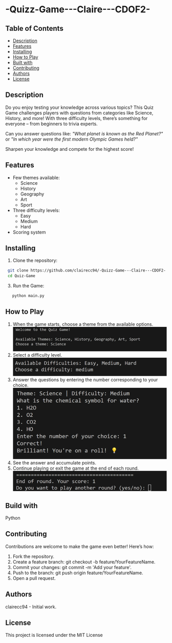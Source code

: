 # -Quizz-Game---Claire---CDOF2-

## Table of Contents
- [Description](#description)
- [Features](#features)
- [Installing](#installing)
- [How to Play](#how-to-play)
- [Built with](#built-with)
- [Contributing](#contributing)
- [Authors](#authors)
- [License](#license)

## Description
Do you enjoy testing your knowledge across various topics? This Quiz Game challenges players with questions from categories like Science, History, and more! With three difficulty levels, there’s something for everyone – from beginners to trivia experts.

Can you answer questions like:
*"What planet is known as the Red Planet?"* or
*"In which year were the first modern Olympic Games held?"*

Sharpen your knowledge and compete for the highest score!

## Features
- Few themes available:
  - Science
  - History
  - Geography
  - Art
  - Sport
- Three difficulty levels:
  - Easy
  - Medium
  - Hard
- Scoring system

## Installing
1. Clone the repository:
  ```bash
   git clone https://github.com/clairecc94/-Quizz-Game---Claire---CDOF2-
   cd Quiz-Game
  ```
3. Run the Game:
```bash
   python main.py
```

## How to Play
1. When the game starts, choose a theme from the available options.
![alt text](image.png)
2. Select a difficulty level.
![alt text](image-1.png)
3. Answer the questions by entering the number corresponding to your choice.
![alt text](image-2.png)
4. See the answer and accumulate points.
5. Continue playing or exit the game at the end of each round.
![alt text](image-3.png)

## Build with
Python

## Contributing
Contributions are welcome to make the game even better! Here’s how:

1. Fork the repository.
2. Create a feature branch: git checkout -b feature/YourFeatureName.
3. Commit your changes: git commit -m 'Add your feature'.
4. Push to the branch: git push origin feature/YourFeatureName.
5. Open a pull request.

## Authors
clairecc94 - Initial work.

## License
This project is licensed under the MIT License 





